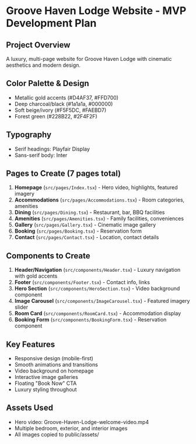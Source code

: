 # Groove Haven Lodge Website - MVP Development Plan

## Project Overview
A luxury, multi-page website for Groove Haven Lodge with cinematic aesthetics and modern design.

## Color Palette & Design
- Metallic gold accents (#D4AF37, #FFD700)
- Deep charcoal/black (#1a1a1a, #000000)
- Soft beige/ivory (#F5F5DC, #FAEBD7)
- Forest green (#228B22, #2F4F2F)

## Typography
- Serif headings: Playfair Display
- Sans-serif body: Inter

## Pages to Create (7 pages total)
1. **Homepage** (`src/pages/Index.tsx`) - Hero video, highlights, featured imagery
2. **Accommodations** (`src/pages/Accommodations.tsx`) - Room categories, amenities
3. **Dining** (`src/pages/Dining.tsx`) - Restaurant, bar, BBQ facilities
4. **Amenities** (`src/pages/Amenities.tsx`) - Family facilities, conveniences
5. **Gallery** (`src/pages/Gallery.tsx`) - Cinematic image gallery
6. **Booking** (`src/pages/Booking.tsx`) - Reservation form
7. **Contact** (`src/pages/Contact.tsx`) - Location, contact details

## Components to Create
1. **Header/Navigation** (`src/components/Header.tsx`) - Luxury navigation with gold accents
2. **Footer** (`src/components/Footer.tsx`) - Contact info, links
3. **Hero Section** (`src/components/HeroSection.tsx`) - Video background component
4. **Image Carousel** (`src/components/ImageCarousel.tsx`) - Featured imagery slider
5. **Room Card** (`src/components/RoomCard.tsx`) - Accommodation display
6. **Booking Form** (`src/components/BookingForm.tsx`) - Reservation component

## Key Features
- Responsive design (mobile-first)
- Smooth animations and transitions
- Video background on homepage
- Interactive image galleries
- Floating "Book Now" CTA
- Luxury styling throughout

## Assets Used
- Hero video: Groove-Haven-Lodge-welcome-video.mp4
- Multiple bedroom, exterior, and interior images
- All images copied to public/assets/
